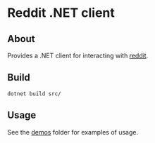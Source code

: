 # Reddit .NET client

## About

Provides a .NET client for interacting with [reddit](https://www.reddit.com).

## Build

```
dotnet build src/
```

## Usage

See the [demos](./demos/) folder for examples of usage.